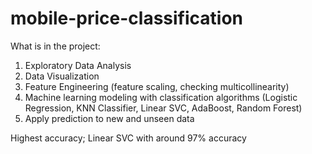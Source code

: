 # mobile-price-classification
What is in the project:<p>
1. Exploratory Data Analysis
2. Data Visualization
3. Feature Engineering (feature scaling, checking multicollinearity)
4. Machine learning modeling with classification algorithms (Logistic Regression, KNN Classifier, Linear SVC, AdaBoost, Random Forest)
5. Apply prediction to new and unseen data

Highest accuracy; Linear SVC with around 97% accuracy
